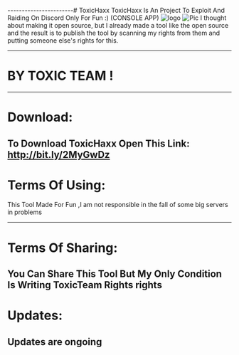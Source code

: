 -----------------------# ToxicHaxx
ToxicHaxx Is An Project To Exploit And Raiding On Discord Only For Fun :)
(CONSOLE APP)
![logo](https://6.top4top.net/p_1331viz4e1.png)
![Pic](https://2.top4top.net/p_1331krrto1.png)
I thought about making it open source, but I already made a tool like the open source and the result is to publish the tool by scanning my rights from them and putting someone else's rights for this.

-----------------------
# BY TOXIC TEAM !
--------------------
# Download:
**To Download ToxicHaxx Open This Link:** http://bit.ly/2MyGwDz
--------------------

# Terms Of Using:
This Tool Made For Fun ,I am not responsible in the fall of some big servers in problems




-------------------------
# Terms Of Sharing:
You Can Share This Tool But My Only Condition Is Writing ToxicTeam Rights rights
--------------
# Updates:
Updates are ongoing
-------------

